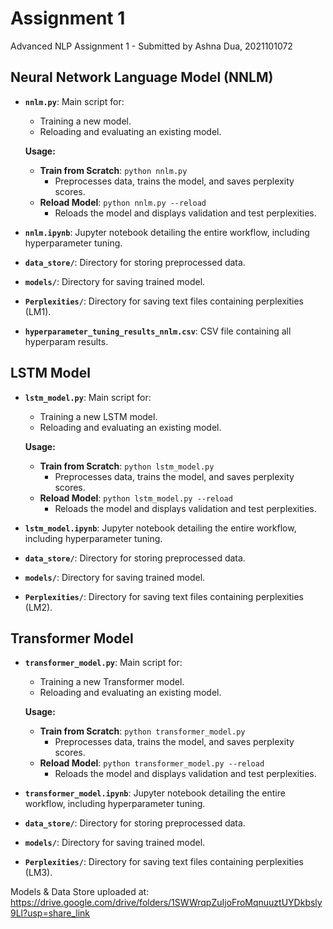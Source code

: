 # Assignment 1

Advanced NLP Assignment 1 - Submitted by Ashna Dua, 2021101072

## Neural Network Language Model (NNLM)

- **`nnlm.py`**: Main script for:
  - Training a new model.
  - Reloading and evaluating an existing model.

  **Usage:**
  - **Train from Scratch**: `python nnlm.py`
    - Preprocesses data, trains the model, and saves perplexity scores.
  - **Reload Model**: `python nnlm.py --reload`
    - Reloads the model and displays validation and test perplexities.

- **`nnlm.ipynb`**: Jupyter notebook detailing the entire workflow, including hyperparameter tuning.

- **`data_store/`**: Directory for storing preprocessed data.
- **`models/`**: Directory for saving trained model.
- **`Perplexities/`**: Directory for saving text files containing perplexities (LM1).
- **`hyperparameter_tuning_results_nnlm.csv`**: CSV file containing all hyperparam results.


## LSTM Model

- **`lstm_model.py`**: Main script for:
  - Training a new LSTM model.
  - Reloading and evaluating an existing model.

  **Usage:**
  - **Train from Scratch**: `python lstm_model.py`
    - Preprocesses data, trains the model, and saves perplexity scores.
  - **Reload Model**: `python lstm_model.py --reload`
    - Reloads the model and displays validation and test perplexities.

- **`lstm_model.ipynb`**: Jupyter notebook detailing the entire workflow, including hyperparameter tuning.

- **`data_store/`**: Directory for storing preprocessed data.
- **`models/`**: Directory for saving trained model.
- **`Perplexities/`**: Directory for saving text files containing perplexities (LM2).


## Transformer Model

- **`transformer_model.py`**: Main script for:
  - Training a new Transformer model.
  - Reloading and evaluating an existing model.

  **Usage:**
  - **Train from Scratch**: `python transformer_model.py`
    - Preprocesses data, trains the model, and saves perplexity scores.
  - **Reload Model**: `python transformer_model.py --reload`
    - Reloads the model and displays validation and test perplexities.

- **`transformer_model.ipynb`**: Jupyter notebook detailing the entire workflow, including hyperparameter tuning.

- **`data_store/`**: Directory for storing preprocessed data.
- **`models/`**: Directory for saving trained model.
- **`Perplexities/`**: Directory for saving text files containing perplexities (LM3).


Models & Data Store uploaded at: https://drive.google.com/drive/folders/1SWWrqpZuIjoFroMqnuuztUYDkbsly9Ll?usp=share_link
